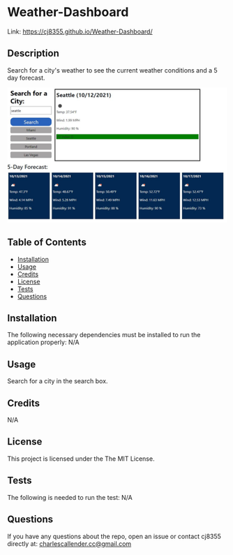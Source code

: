 # Weather-Dashboard

Link: https://cj8355.github.io/Weather-Dashboard/

## Description
Search for a city's weather to see the current weather conditions and a 5 day forecast.

![ScreenShot](./screenshot.JPG)

## Table of Contents

- [Installation](#installation)
- [Usage](#usage)
- [Credits](#contributing)
- [License](#license)
- [Tests](#tests)
- [Questions](#git)

## Installation
The following necessary dependencies must be installed to run the
application properly: N/A

## Usage
Search for a city in the search box.

## Credits
N/A

## License
This project is licensed under the The MIT License.

## Tests
The following is needed to run the test: N/A

## Questions
If you have any questions about the repo, open an issue or contact cj8355
directly at: charlescallender.cc@gmail.com